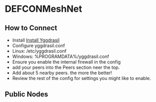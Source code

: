 # DEFCONMeshNet
## How to Connect
* Install [Install Yggdrasil](https://yggdrasil-network.github.io/installation.html)
* Configure yggdrasil.conf
* Linux: /etc/yggdrasil.conf
* Windows: %PROGRAMDATA%/yggdrasil.conf
* Ensure you enable the internal firewall in the config
* add your peers into the Peers section neer the top.
* Add about 5 nearby peers. the more the better!
* Review the rest of the config for settings you might like to enable.

## Public Nodes
